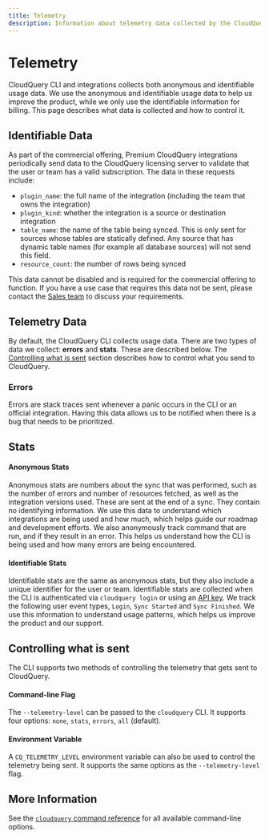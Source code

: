 ```yaml
---
title: Telemetry
description: Information about telemetry data collected by the CloudQuery CLI.
---
```


# Telemetry

CloudQuery CLI and integrations collects both anonymous and identifiable usage data. We use the anonymous and identifiable usage data to help us improve the product, while we only use the identifiable information for billing. This page describes what data is collected and how to control it.

## Identifiable Data

As part of the commercial offering, Premium CloudQuery integrations periodically send data to the CloudQuery licensing server to validate that the user or team has a valid subscription. The data in these requests include:
- `plugin_name`: the full name of the integration (including the team that owns the integration)
- `plugin_kind`: whether the integration is a source or destination integration
- `table_name`: the name of the table being synced. This is only sent for sources whose tables are statically defined. Any source that has dynamic table names (for example all database sources) will not send this field.
- `resource_count`: the number of rows being synced

This data cannot be disabled and is required for the commercial offering to function. If you have a use case that requires this data not be sent, please contact the [Sales team](https://cloudquery.typeform.com/to/UrgOydHV?typeform-source=www.cloudquery.io) to discuss your requirements.

## Telemetry Data

By default, the CloudQuery CLI collects usage data. There are two types of data we collect: **errors** and **stats**. These are described below. The [Controlling what is sent](#controlling-what-is-sent) section describes how to control what you send to CloudQuery. 
 
### Errors

Errors are stack traces sent whenever a panic occurs in the CLI or an official integration. Having this data allows us to be notified when there is a bug that needs to be prioritized.    
 
## Stats

#### Anonymous Stats

Anonymous stats are numbers about the sync that was performed, such as the number of errors and number of resources fetched, as well as the integration versions used. These are sent at the end of a sync. They contain no identifying information. We use this data to understand which integrations are being used and how much, which helps guide our roadmap and development efforts.
We also anonymously track command that are run, and if they result in an error. This helps us understand how the CLI is being used and how many errors are being encountered.

#### Identifiable Stats

Identifiable stats are the same as anonymous stats, but they also include a unique identifier for the user or team.
Identifiable stats are collected when the CLI is authenticated via `cloudquery login` or using an [API key](/docs/deployment/generate-api-key).
We track the following user event types, `Login`, `Sync Started` and `Sync Finished`.
We use this information to understand usage patterns, which helps us improve the product and our support.

## Controlling what is sent

The CLI supports two methods of controlling the telemetry that gets sent to CloudQuery.

#### Command-line Flag

The `--telemetry-level` can be passed to the `cloudquery` CLI. It supports four options: `none`, `stats`, `errors`, `all` (default).

#### Environment Variable

A `CQ_TELEMETRY_LEVEL` environment variable can also be used to control the telemetry being sent. It supports the same options as the `--telemetry-level` flag.

## More Information

See the [`cloudquery` command reference](reference/cli/cloudquery) for all available command-line options.

